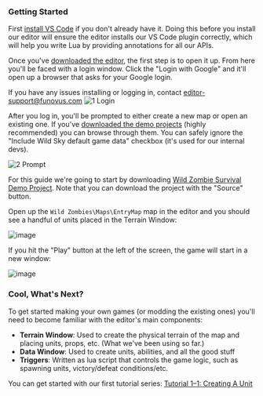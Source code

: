### Getting Started

First [install VS Code](https://code.visualstudio.com) if you don't already have it. Doing this before you install our editor will ensure the editor installs our VS Code plugin correctly, which will help you write Lua by providing annotations for all our APIs. 

Once you've [downloaded the editor](https://github.com/dctopspin/Wild-Modding/releases), the first step is to open it up. From here you'll be faced with a login window. Click the "Login with Google" and it'll open up a browser that asks for your Google login.

If you have any issues installing or logging in, contact editor-support@funovus.com
![1 Login](https://user-images.githubusercontent.com/56179276/66509156-52136c80-ea87-11e9-997a-2137d8c0779a.png)

After you log in, you'll be prompted to either create a new map or open an existing one. If you've [downloaded the demo projects](Demo-Projects) (highly recommended) you can browse through them. You can safely ignore the "Include Wild Sky default game data" checkbox (it's used for our internal devs).

![2 Prompt](https://user-images.githubusercontent.com/56179276/66509183-5dff2e80-ea87-11e9-98c8-2887c008ce0c.png)

For this guide we're going to start by downloading [Wild Zombie Survival Demo Project](https://platform.wildsky.dev/arcade/game/261). Note that you can download the project with the "Source" button. 

Open up the `Wild Zombies\Maps\EntryMap` map in the editor and you should see a handful of units placed in the Terrain Window:

![image](https://user-images.githubusercontent.com/56179268/212168941-1208f2f7-63ed-4b88-99c0-b50a1138db61.png)

If you hit the "Play" button at the left of the screen, the game will start in a new window:

![image](https://user-images.githubusercontent.com/56179268/212169027-3def28b4-5558-4633-9012-af2f0c57de0e.png)



### Cool, What's Next?

To get started making your own games (or modding the existing ones) you'll need to become familiar with the editor's main components:
* **Terrain Window**: Used to create the physical terrain of the map and placing units, props, etc.  (What we've been using so far.)
* **Data Window**: Used to create units, abilities, and all the good stuff
* **Triggers**: Written as lua script that controls the game logic, such as spawning units, victory/defeat conditions/etc.

You can get started with our first tutorial series: [Tutorial 1–1: Creating A Unit](Tutorial-1%E2%80%931)